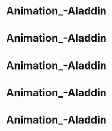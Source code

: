 # Animation_-Aladdin
# Animation_-Aladdin
# Animation_-Aladdin
# Animation_-Aladdin
# Animation_-Aladdin
